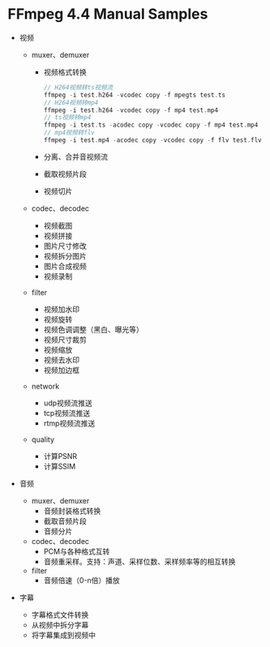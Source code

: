 # FFmpeg 4.4 Manual Samples

- 视频

  - muxer、demuxer

    - 视频格式转换

      ```c
      // H264视频转ts视频流
      ffmpeg -i test.h264 -vcodec copy -f mpegts test.ts    
      // H264视频转mp4
      ffmpeg -i test.h264 -vcodec copy -f mp4 test.mp4
      // ts视频转mp4    
      ffmpeg -i test.ts -acodec copy -vcodec copy -f mp4 test.mp4
      // mp4视频转flv
      ffmpeg -i test.mp4 -acodec copy -vcodec copy -f flv test.flv     
      ```

      

    - 分离、合并音视频流

    - 截取视频片段

    - 视频切片

  - codec、decodec

    - 视频截图
    - 视频拼接
    - 图片尺寸修改
    - 视频拆分图片
    - 图片合成视频
    - 视频录制

  - filter

    - 视频加水印
    - 视频旋转
    - 视频色调调整（黑白、曝光等）
    - 视频尺寸裁剪
    - 视频缩放
    - 视频去水印
    - 视频加边框

  - network

    - udp视频流推送
    - tcp视频流推送
    - rtmp视频流推送

  - quality

    - 计算PSNR
    - 计算SSIM

- 音频

  - muxer、demuxer
    - 音频封装格式转换
    - 截取音频片段
    - 音频分片
  - codec、decodec
    - PCM与各种格式互转
    - 音频重采样。支持：声道、采样位数、采样频率等的相互转换
  - filter
    - 音频倍速（0-n倍）播放

- 字幕

  - 字幕格式文件转换
  - 从视频中拆分字幕
  - 将字幕集成到视频中